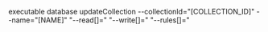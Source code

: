 executable database updateCollection --collectionId="[COLLECTION_ID]" --name="[NAME]" "--read[]=" "--write[]=" "--rules[]=" 